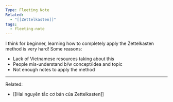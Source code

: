 ```yaml
---
Type: Fleeting Note
Related:
  - "[[Zettelkasten]]"
tags:
  - fleeting-note
---
```

I think for beginner, learning how to completely apply the Zettelkasten method is very hard! Some reasons:
- Lack of Vietnamese resources taking about this
- People mis-understand b/w concept/idea and topic
- Not enough notes to apply the method

---
Related:
- [[Hai nguyên tắc cơ bản của Zettelkasten]]